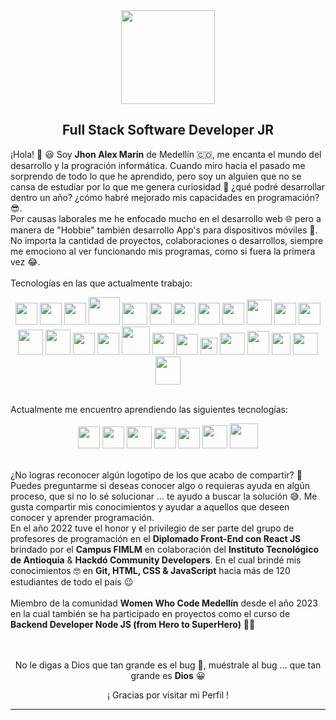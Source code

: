 <!--
### Hi there 👋
**JhoemSoftware/JhoemSoftware** is a ✨ _special_ ✨ repository because its `README.md` (this file) appears on your GitHub profile.
Here are some ideas to get you started:
- 🔭 I’m currently working on ...
- 🌱 I’m currently learning ...
- 👯 I’m looking to collaborate on ...
- 🤔 I’m looking for help with ...
- 💬 Ask me about ...
- 📫 How to reach me: ...
- 😄 Pronouns: ...
- ⚡ Fun fact: ...
-->
<!DOCTYPE html>
<html>
<head>
</head>
<body>
	<div align="center">
		<img src="https://i.ibb.co/z4ntwLy/firm.png" style="width: 150px;">
	</div>
	<div align="center">
        <div align="center">
		    <h2>Full Stack Software Developer JR</h2>
	    </div>
        <div align="center">
            <p align="left">
                ¡Hola! 👋 😃 Soy <b>Jhon Alex Marín</b> de Medellín 🇨🇴, me encanta el mundo del desarrollo y la progración informática. Cuando miro hacia el pasado me sorprendo de todo lo que he aprendido, pero soy un alguien que no se cansa de estudiar por lo que me genera curiosidad 🤔 ¿qué podré desarrollar dentro un año? ¿cómo habré mejorado mis capacidades en programación? 😎.<br>Por causas laborales me he enfocado mucho en el desarrollo web 🌐 pero a manera de "Hobbie" también desarrollo App's para dispositivos móviles 📱.<br>No importa la cantidad de proyectos, colaboraciones o desarrollos, siempre me emociono al ver funcionando mis programas, como si fuera la primera vez 😂.
                <br><br>Tecnologías en las que actualmente trabajo:
            </p>
            <!-- Arch -->
            <img src="https://cdn.icon-icons.com/icons2/1508/PNG/512/distributorlogoarchlinux_103805.png" style="width:35px;height:35px">
            <!-- Arch -->
            <img src="https://cdn.icon-icons.com/icons2/1159/PNG/256/linux_81610.png" style="width:35px;height:35px">
            <!-- GIT -->
            <img src="https://cdn.icon-icons.com/icons2/2107/PNG/512/file_type_git_icon_130581.png" style="width:35px;height:35px">
            <!-- DOCKER -->
            <img src="https://cdn.icon-icons.com/icons2/2415/PNG/512/docker_original_logo_icon_146556.png" style="width:50px;height:44px">
            <!-- Postman -->
            <img src="https://cdn.icon-icons.com/icons2/3053/PNG/512/postman_macos_bigsur_icon_189815.png" style="width:40px;height:35px">
            <!-- Jest -->
            <img src="https://cdn.icon-icons.com/icons2/2107/PNG/512/file_type_jest_snapshot_icon_130513.png" style="width:35px;height:35px">
            <!-- HTML -->
            <img src="https://cdn.icon-icons.com/icons2/2107/PNG/512/file_type_html_icon_130541.png" style="width:35px;height:35px">
            <!-- CSS -->
            <img src="https://cdn.icon-icons.com/icons2/2107/PNG/512/file_type_css_icon_130661.png" style="width:35px;height:35px">
            <!-- Bootstrap -->
            <img src="https://imgs.search.brave.com/uDLbeMEBxKvamOj0mQ7eLH0-vR_btuM6B3w5CY90x6c/rs:fit:872:807:1/g:ce/aHR0cHM6Ly93d3cu/cGluY2xpcGFydC5j/b20vcGljZGlyL2Jp/Zy8zNS0zNTM5MzJf/Ym9vdHN0cmFwLWJv/b3RzdHJhcC00LWxv/Z28tcG5nLWNsaXBh/cnQucG5n" style="width:35px;height:35px">
            <!-- Tailwind -->
            <img src="https://cdn.icon-icons.com/icons2/2107/PNG/512/file_type_tailwind_icon_130128.png" style="width:40px;height:40px">
            <!-- JS -->
            <img src="https://cdn.icon-icons.com/icons2/2107/PNG/512/file_type_js_official_icon_130509.png" style="width:35px;height:35px">
            <!-- Node -->
            <img src="https://cdn.icon-icons.com/icons2/2107/PNG/512/file_type_node_icon_130301.png" style="width:35px;height:35px">
            <!-- Handlebars -->
            <img src="https://cdn.icon-icons.com/icons2/2107/PNG/512/file_type_handlebars_icon_130555.png" style="width:40px;height:40px">
            <!-- Pug -->
            <img src="https://cdn.icon-icons.com/icons2/2699/PNG/512/pugjs_logo_icon_170825.png" style="width:40px;height:40px">
            <!-- React -->
            <img src="https://cdn.icon-icons.com/icons2/2415/PNG/512/react_original_logo_icon_146374.png" style="width:35px;height:35px">
            <!-- Vue -->
            <img src="https://cdn.icon-icons.com/icons2/2107/PNG/512/file_type_vue_icon_130078.png" style="width:35px;height:35px">
            <!-- PHP -->
            <img src="https://cdn.icon-icons.com/icons2/2107/PNG/512/file_type_php_icon_130266.png" style="width:45px;height:45px">
            <!-- Laravel -->
            <img src="https://cdn.icon-icons.com/icons2/2699/PNG/512/laravel_logo_icon_168331.png" style="width:35px;height:35px">
            <!-- Livewire -->
            <img src="https://imgs.search.brave.com/6iqlYN3nj1G5hHx8r-E8hd3HPDcOO71f-cUe6ynN5IE/rs:fit:653:653:1/g:ce/aHR0cHM6Ly9pbmR5/a29uaW5nLm5sL3dw/LWNvbnRlbnQvdXBs/b2Fkcy8yMDIwLzAz/L0xpdmV3aXJlLnBu/Zw" style="width:35px;height:33px">
            <!-- Dart -->
            <img src="https://imgs.search.brave.com/yRM4SLkNg7npDfhIuI1uBvvdY9AZh-ODTlg6bjvfR-A/rs:fit:1080:1080:1/g:ce/aHR0cHM6Ly9kYXJ0/LWNvZGUuZ2FsbGVy/eWNkbi52c2Fzc2V0/cy5pby9leHRlbnNp/b25zL2RhcnQtY29k/ZS9kYXJ0LWNvZGUv/My4xNi4wLzE2MDQw/Njg3MjI3NjMvTWlj/cm9zb2Z0LlZpc3Vh/bFN0dWRpby5TZXJ2/aWNlcy5JY29ucy5E/ZWZhdWx0" style="width:27px;height:27px">
            <!-- Flutter -->
            <img src="https://cdn.icon-icons.com/icons2/2107/PNG/512/file_type_flutter_icon_130599.png" style="width:40px;height:35px">
            <!-- Mongo -->
            <img src="https://cdn.icon-icons.com/icons2/2107/PNG/512/file_type_mongo_icon_130383.png" style="width:35px;height:38px">
            <!-- Postgres -->
            <img src="https://cdn.icon-icons.com/icons2/2699/PNG/512/postgresql_src_logo_icon_170834.png" style="width:30px;height:35px">
            <!-- Mysql -->
            <img src="https://cdn.icon-icons.com/icons2/2699/PNG/512/mysql_official_logo_icon_169938.png" style="width:40px;height:35px">
            <!-- MariaBD -->
            <img src="https://cdn.icon-icons.com/icons2/2107/PNG/512/file_type_mariadb_icon_130403.png" style="width:40px;height:45px;"><br><br>
            <p align='left'>Actualmente me encuentro aprendiendo las siguientes tecnologías:</p>
            <!-- Vite -->
            <img src="https://vitejs.dev/logo-with-shadow.png" style="width:35px;height:35px">
            <!-- Vite -->
            <img src="https://pbs.twimg.com/profile_images/1565710214019444737/if82cpbS_400x400.jpg" style="width:35px;height:35px">
            <!-- TS -->
            <img src="https://cdn.icon-icons.com/icons2/2107/PNG/512/file_type_typescript_official_icon_130107.png" style="width:40px;height:35px">
            <!-- Angular -->
            <img src="https://cdn.icon-icons.com/icons2/2699/PNG/512/angular_logo_icon_169595.png" style="width:35px;height:33px">
            <!-- Graphql -->
            <img src="https://cdn.icon-icons.com/icons2/2107/PNG/512/file_type_graphql_icon_130564.png" style="width:35px;height:33px">
            <!-- Rust -->
            <img src="https://cdn.icon-icons.com/icons2/2107/PNG/512/file_type_rust_icon_130185.png" style="width:40px;height:37px;">
            <!-- Golang -->
            <img src="https://cdn.icon-icons.com/icons2/2699/PNG/512/golang_logo_icon_171073.png" style="width:45px;height:40px;">
            <br><br>
            <p align='left'>¿No logras reconocer algún logotipo de los que acabo de compartir? 🧐 Puedes preguntarme si deseas conocer algo o requieras ayuda en algún proceso, que si no lo sé solucionar ... te ayudo a buscar la solución 😅. Me gusta compartir mis conocimientos y ayudar a aquellos que deseen conocer y aprender programación.<br>
                En el año 2022 tuve el honor y el privilegio de ser parte del grupo de profesores de programación en el <b>Diplomado Front-End con React JS</b> brindado por el <b>Campus FIMLM</b> en colaboración del <b>Instituto Tecnológico de Antioquia</b> & <b>Hackdó Community Developers</b>. En el cual brindé mis conocimientos 🤓 en <b> Git, HTML, CSS & JavaScript</b> hacia más de 120 estudiantes de todo el país 😉
                <br><br>Miembro de la comunidad <b>Women Who Code Medellín</b> desde el año 2023 en la cual también se ha participado en proyectos como el curso de <b>Backend Developer Node JS (from Hero to SuperHero)</b> 💪🏼
            </p><br><br>  
                No le digas a Dios que tan grande es el bug 🐞, muéstrale al bug ... que tan grande es <b>Dios</b> 😀
        </div>
		<p>¡ Gracias por visitar mi Perfil !<br>
        <!-- <a href="https://jhoemsoftware.com/" target="_blank" style="letter-spacing: 3px">jhoemsoftware.com</a> -->
        </p>
        <hr style="margin-top:10px">
	</div>
</body>
</html>
